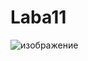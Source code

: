 # Laba11
![изображение](https://github.com/Dezyuk/Lab11/assets/101588402/c25c8c09-9cc5-4889-b1b1-67762172321b)

